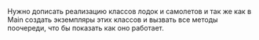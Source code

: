 Нужно дописать реализацию классов лодок и самолетов и так же как в Main создать экземпляры этих классов 
и вызвать все методы поочереди, что бы показать как оно работает.